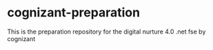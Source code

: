# cognizant-preparation
This is the preparation repository for the digital nurture 4.0 .net fse by cognizant 


